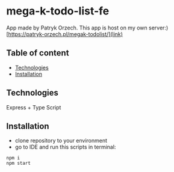 # mega-k-todo-list-fe

App made by Patryk Orzech. This app is host on my own server:) 
[https://patryk-orzech.pl/megak-todolist/](link) 
## Table of content 
* [Technologies](#technologies) 
* [Installation](#installation) 

## Technologies
Express + Type Script

## Installation
- clone repository to your environment
- go to IDE and run this scripts in terminal:
```
npm i
npm start
```
